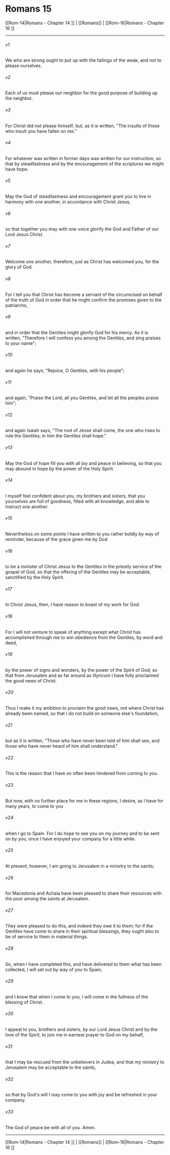 # Romans 15

[[Rom-14|Romans - Chapter 14 ]] | [[Romans]] | [[Rom-16|Romans - Chapter 16 ]]
***

###### v1
We who are strong ought to put up with the failings of the weak, and not to please ourselves.
###### v2
Each of us must please our neighbor for the good purpose of building up the neighbor.
###### v3
For Christ did not please himself; but, as it is written, "The insults of those who insult you have fallen on me."
###### v4
For whatever was written in former days was written for our instruction, so that by steadfastness and by the encouragement of the scriptures we might have hope.
###### v5
May the God of steadfastness and encouragement grant you to live in harmony with one another, in accordance with Christ Jesus,
###### v6
so that together you may with one voice glorify the God and Father of our Lord Jesus Christ.
###### v7
Welcome one another, therefore, just as Christ has welcomed you, for the glory of God.
###### v8
For I tell you that Christ has become a servant of the circumcised on behalf of the truth of God in order that he might confirm the promises given to the patriarchs,
###### v9
and in order that the Gentiles might glorify God for his mercy. As it is written, "Therefore I will confess you among the Gentiles, and sing praises to your name";
###### v10
and again he says, "Rejoice, O Gentiles, with his people";
###### v11
and again, "Praise the Lord, all you Gentiles, and let all the peoples praise him";
###### v12
and again Isaiah says, "The root of Jesse shall come, the one who rises to rule the Gentiles; in him the Gentiles shall hope."
###### v13
May the God of hope fill you with all joy and peace in believing, so that you may abound in hope by the power of the Holy Spirit.
###### v14
I myself feel confident about you, my brothers and sisters, that you yourselves are full of goodness, filled with all knowledge, and able to instruct one another.
###### v15
Nevertheless on some points I have written to you rather boldly by way of reminder, because of the grace given me by God
###### v16
to be a minister of Christ Jesus to the Gentiles in the priestly service of the gospel of God, so that the offering of the Gentiles may be acceptable, sanctified by the Holy Spirit.
###### v17
In Christ Jesus, then, I have reason to boast of my work for God.
###### v18
For I will not venture to speak of anything except what Christ has accomplished through me to win obedience from the Gentiles, by word and deed,
###### v19
by the power of signs and wonders, by the power of the Spirit of God, so that from Jerusalem and as far around as Illyricum I have fully proclaimed the good news of Christ.
###### v20
Thus I make it my ambition to proclaim the good news, not where Christ has already been named, so that I do not build on someone else's foundation,
###### v21
but as it is written, "Those who have never been told of him shall see, and those who have never heard of him shall understand."
###### v22
This is the reason that I have so often been hindered from coming to you.
###### v23
But now, with no further place for me in these regions, I desire, as I have for many years, to come to you
###### v24
when I go to Spain. For I do hope to see you on my journey and to be sent on by you, once I have enjoyed your company for a little while.
###### v25
At present, however, I am going to Jerusalem in a ministry to the saints;
###### v26
for Macedonia and Achaia have been pleased to share their resources with the poor among the saints at Jerusalem.
###### v27
They were pleased to do this, and indeed they owe it to them; for if the Gentiles have come to share in their spiritual blessings, they ought also to be of service to them in material things.
###### v28
So, when I have completed this, and have delivered to them what has been collected, I will set out by way of you to Spain;
###### v29
and I know that when I come to you, I will come in the fullness of the blessing of Christ.
###### v30
I appeal to you, brothers and sisters, by our Lord Jesus Christ and by the love of the Spirit, to join me in earnest prayer to God on my behalf,
###### v31
that I may be rescued from the unbelievers in Judea, and that my ministry to Jerusalem may be acceptable to the saints,
###### v32
so that by God's will I may come to you with joy and be refreshed in your company.
###### v33
The God of peace be with all of you. Amen.

***

[[Rom-14|Romans - Chapter 14 ]] | [[Romans]] | [[Rom-16|Romans - Chapter 16 ]]
